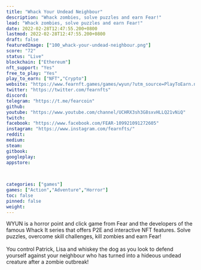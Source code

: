 ```yaml
---
title: "Whack Your Undead Neighbour"
description: "Whack zombies, solve puzzles and earn Fear!"
lead: "Whack zombies, solve puzzles and earn Fear!"
date: 2022-02-28T12:47:55.200+0800
lastmod: 2022-02-28T12:47:55.200+0800
draft: false
featuredImage: ["100_whack-your-undead-neighbour.png"]
score: "72"
status: "Live"
blockchain: ["Ethereum"]
nft_support: "Yes"
free_to_play: "Yes"
play_to_earn: ["NFT","Crypto"]
website: "https://www.fearnft.games/games/wyun/?utm_source=PlayToEarn.net&utm_medium=organic&utm_campaign=gamepage"
twitter: "https://twitter.com/fearnfts"
discord: 
telegram: "https://t.me/fearcoin"
github: 
youtube: "https://www.youtube.com/channel/UCHRX3sh3G8sxvHLLQ21vNiQ"
twitch: 
facebook: "https://www.facebook.com/FEAR-109921091272605"
instagram: "https://www.instagram.com/fearnfts/"
reddit: 
medium: 
steam: 
gitbook: 
googleplay: 
appstore: 

  
    
categories: ["games"]
games: ["Action","Adventure","Horror"]
toc: false
pinned: false
weight: 
---
```

WYUN is a horror point and click game from Fear and the developers of the famous Whack It series that offers P2E and interactive NFT features. Solve puzzles, overcome skill challenges, kill zombies and earn Fear!<br> <br> You control Patrick, Lisa and whiskey the dog as you look to defend yourself against your neighbour who has turned into a hideous undead creature after a zombie outbreak!